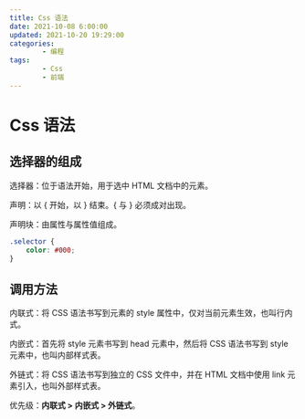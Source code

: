 ```yaml
---
title: Css 语法
date: 2021-10-08 6:00:00
updated: 2021-10-20 19:29:00
categories:
        - 编程
tags:
        - Css
        - 前端
---
```


# Css 语法

## 选择器的组成

选择器：位于语法开始，用于选中 HTML 文档中的元素。

声明：以 { 开始，以 } 结束。{ 与 } 必须成对出现。

声明块：由属性与属性值组成。

```css
.selector {
	color: #000;
}
```

## 调用方法

内联式：将 CSS 语法书写到元素的 style 属性中，仅对当前元素生效，也叫行内式。

内嵌式：首先将 style 元素书写到 head 元素中，然后将 CSS 语法书写到 style 元素中，也叫内部样式表。

外链式：将 CSS 语法书写到独立的 CSS 文件中，并在 HTML 文档中使用 link 元素引入，也叫外部样式表。

优先级：**内联式 > 内嵌式 > 外链式**。

